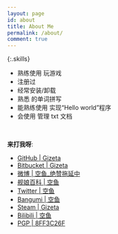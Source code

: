 ```yaml
---
layout: page
id: about
title: About Me
permalink: /about/
comment: true
---
```

{:.skills}
* 熟练使用 <i class="fa fa-windows"></i> <i class="icon-debian"></i> <i class="icon-ubuntu"></i> <i class="fa fa-android"></i> 玩游戏
* 注册过 <i class="icon-npm"></i> <i class="icon-codepen"></i> <i class="icon-heroku"></i> <i class="icon-openshift"> </i><i class="icon-wordpress"></i> <i class="icon-freecodecamp"></i>
* 经常安装/卸载 <i class="icon-apache"></i> <i class="icon-nginx"></i> <i class="icon-mongodb"></i> <i class="icon-postgres"></i>
* 熟悉 <i class="icon-bootstrap"></i> <i class="icon-d3"></i> <i class="icon-jquery"></i> <i class="icon-reactjs"></i> <i class="icon-ruby-on-rails"></i> <i class="icon-unity"></i> 的单词拼写
* 能熟练使用 <i class="icon-c"></i> <i class="icon-csharp"></i> <i class="icon-css3"></i> <i class="icon-elixir"></i> <i class="icon-html5"></i> <i class="icon-nodejs"></i> <i class="icon-php"></i> <i class="icon-ruby"></i> <i class="icon-rust"></i> <i class="icon-script"></i> 实现“Hello world”程序
* 会使用 <i class="icon-git"></i> <i class="icon-gulp"></i> 管理 txt 文档

<br>

__来打我呀__:

* [GitHub \| Gizeta](https://github.com/Gizeta)
* [Bitbucket \| Gizeta](https://bitbucket.org/Gizeta_sf/)
* [微博 \| 空鱼_绝赞拖延中](http://weibo.com/gizeta)
* [舰娘百科 \| 空鱼](https://zh.kcwiki.moe/wiki/User:%E7%A9%BA%E9%B1%BC)
* [Twitter \| 空鱼](https://twitter.com/Gizeta_sf)
* [Bangumi \| 空鱼](http://bgm.tv/user/gizeta)
* [Steam \| Gizeta](http://steamcommunity.com/id/gizeta/)
* [Bilibili \| 空鱼](http://space.bilibili.com/31625/#!/index)
* [PGP \| 8FF3C26F](https://pgp.mit.edu/pks/lookup?op=vindex&search=0x2AD041B88FF3C26F)